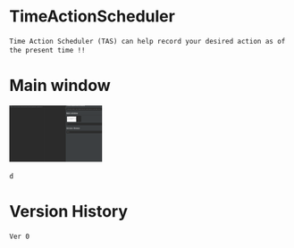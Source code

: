 # TimeActionScheduler
    Time Action Scheduler (TAS) can help record your desired action as of the present time !!
# Main window

<p align="left" width="100%">
    <img width="33%" src="https://github.com/LeeDaeil/TimeActionScheduler/blob/main/Image/MainWin_img.PNG?raw=true"> 
</p>


    d
# Version History
    Ver 0
